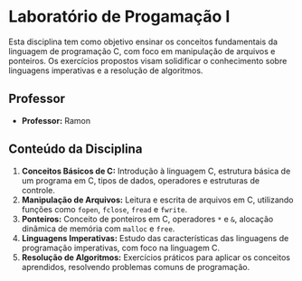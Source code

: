 # Laboratório de Progamação I

Esta disciplina tem como objetivo ensinar os conceitos fundamentais da linguagem de programação C, com foco em manipulação de arquivos e ponteiros. Os exercícios propostos visam solidificar o conhecimento sobre linguagens imperativas e a resolução de algoritmos.

## Professor
- **Professor:** Ramon

## Conteúdo da Disciplina

1. **Conceitos Básicos de C:** Introdução à linguagem C, estrutura básica de um programa em C, tipos de dados, operadores e estruturas de controle.
2. **Manipulação de Arquivos:** Leitura e escrita de arquivos em C, utilizando funções como `fopen`, `fclose`, `fread` e `fwrite`.
3. **Ponteiros:** Conceito de ponteiros em C, operadores `*` e `&`, alocação dinâmica de memória com `malloc` e `free`.
4. **Linguagens Imperativas:** Estudo das características das linguagens de programação imperativas, com foco na linguagem C.
5. **Resolução de Algoritmos:** Exercícios práticos para aplicar os conceitos aprendidos, resolvendo problemas comuns de programação.



